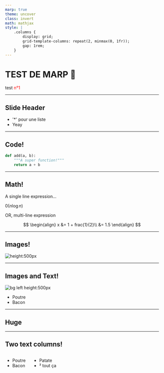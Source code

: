 ```yaml
---
marp: true
theme: uncover
class: invert
math: mathjax
style: |
    .columns {
        display: grid;
        grid-template-columns: repeat(2, minmax(0, 1fr));
        gap: 1rem;
    }
---
```


# <!--fit-->TEST DE MARP :bacon:

test <span style="color:red "> n°1 </span>

---

## Slide Header

* '*' pour une liste
* Yeay

---

## Code!

```python
def add(a, b):
    """A super function!"""
    return a + b
```
---

## Math!

A single line expression...

$\mathcal{0}(n\log{n})$

OR, multi-line expression

$$
\begin{align}
x &= 1 + frac{1}{2}\\
  &= 1.5
\end{align}
$$

---

## Images!

![height:500px](https://www.centralbois.fr/318-large_default/poteaupoutre-200-x-200mm-en-2m50-douglas-brut-naturel-c18.jpg)

---

## Images and Text!

![bg left height:500px](https://www.centralbois.fr/318-large_default/poteaupoutre-200-x-200mm-en-2m50-douglas-brut-naturel-c18.jpg)

* Poutre
* Bacon

---
<!--_color: red-->
<!-- _backgroundColor: black -->
## <!--fit-->Huge

---

## Two text columns!

<div class="columns">
<div>

- Poutre
- Bacon

</div>
<div>

- Patate
- ² tout ça

</div>
</div>


